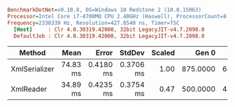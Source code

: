 ``` ini

BenchmarkDotNet=v0.10.8, OS=Windows 10 Redstone 2 (10.0.15063)
Processor=Intel Core i7-4700MQ CPU 2.40GHz (Haswell), ProcessorCount=8
Frequency=2338339 Hz, Resolution=427.6540 ns, Timer=TSC
  [Host]     : Clr 4.0.30319.42000, 32bit LegacyJIT-v4.7.2098.0
  DefaultJob : Clr 4.0.30319.42000, 32bit LegacyJIT-v4.7.2098.0


```
 |        Method |     Mean |     Error |    StdDev | Scaled |    Gen 0 |    Gen 1 |    Gen 2 | Allocated |
 |-------------- |---------:|----------:|----------:|-------:|---------:|---------:|---------:|----------:|
 | XmlSerializer | 74.83 ms | 0.4180 ms | 0.3706 ms |   1.00 | 875.0000 | 687.5000 | 250.0000 |    4.2 MB |
 |     XmlReader | 34.89 ms | 0.4235 ms | 0.3754 ms |   0.47 | 500.0000 | 437.5000 |        - |   2.95 MB |
